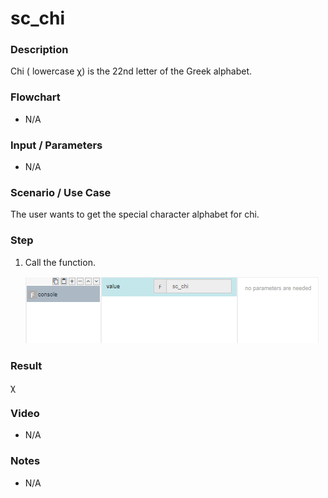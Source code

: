 ﻿# sc_chi

### Description

Chi ( lowercase χ) is the 22nd letter of the Greek alphabet.

### Flowchart

- N/A 

### Input / Parameters

- N/A

### Scenario / Use Case

The user wants to get the special character alphabet for chi.

### Step

1. Call the function.
    
    ![](../../../../document/function/SpecialCharacter/sc_chi1/sc_chi-step-1.png?raw=true)
 
### Result

 χ
 
### Video

- N/A

<!--[![Video](http://i.imgur.com/Ot5DWAW.png)](https://youtu.be/StTqXEQ2l-Y?t=35s)-->

### Notes

- N/A